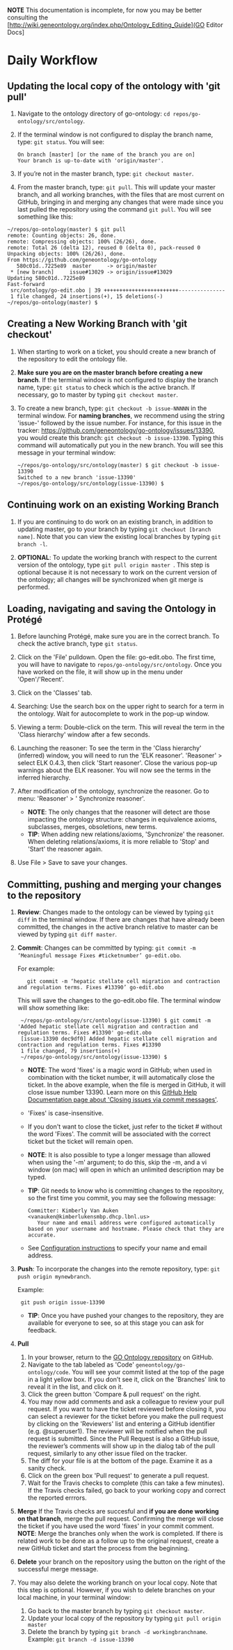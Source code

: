 **NOTE** This documentation is incomplete, for now you may be better consulting the [http://wiki.geneontology.org/index.php/Ontology_Editing_Guide](GO Editor Docs]

# Daily Workflow

## Updating the local copy of the ontology with 'git pull'

1. Navigate to the ontology directory of go-ontology:  ```cd repos/go-ontology/src/ontology```.

2. If the terminal window is not configured to display the branch name, type: ```git status```. You will see: 
    
       On branch [master] [or the name of the branch you are on]
       Your branch is up-to-date with 'origin/master'.

3. If you’re not in the master branch, type: ```git checkout master```.

4. From the master branch, type: ```git pull```. This will update your master branch, and all working branches, with the files that are most current on GitHub, bringing in and merging any changes that were made since you last pulled the repository using the command ```git pull```. You will see something like this:

```
~/repos/go-ontology(master) $ git pull
remote: Counting objects: 26, done.
remote: Compressing objects: 100% (26/26), done.
remote: Total 26 (delta 12), reused 0 (delta 0), pack-reused 0
Unpacking objects: 100% (26/26), done.
From https://github.com/geneontology/go-ontology
   580c01d..7225e89  master 	-> origin/master
 * [new branch]  	issue#13029 -> origin/issue#13029
Updating 580c01d..7225e89
Fast-forward
 src/ontology/go-edit.obo | 39 ++++++++++++++++++++++++---------------
 1 file changed, 24 insertions(+), 15 deletions(-)
~/repos/go-ontology(master) $
```

## Creating a New Working Branch with 'git checkout'

1. When starting to work on a ticket, you should create a new branch of the repository to edit the ontology file.

2. **Make sure you are on the master branch before creating a new branch**. If the terminal window is not configured to display the branch name, type: ```git status``` to check which is the active branch. If necessary, go to master by typing ```git checkout master```.  

3. To create a new branch, type:  ```git checkout -b issue-NNNNN``` in the terminal window. For **naming branches**, we recommend using the string 'issue-' followed by the issue number. For instance, for this issue in the tracker: https://github.com/geneontology/go-ontology/issues/13390, you would create this branch: ```git checkout -b issue-13390```. Typing this command will automatically put you in the new branch. You will see this message in your terminal window: 

      ```
      ~/repos/go-ontology/src/ontology(master) $ git checkout -b issue-13390
      Switched to a new branch 'issue-13390'
      ~/repos/go-ontology/src/ontology(issue-13390) $
      ```


## Continuing work on an existing Working Branch 
1. If you are continuing to do work on an existing branch, in addition to updating master, go to your branch by typing ```git checkout [branch name]```. Note that you can view the existing local branches by typing ```git branch -l```.

2. **OPTIONAL**: To update the working branch with respect to the current version of the ontology, type ```git pull origin master ```.
This step is optional because it is not necessary to work on the current version of the ontology; all changes will be synchronized when git merge is performed.

## Loading, navigating and saving the Ontology in Protégé 

1. Before launching Protégé, make sure you are in the correct branch. To check the active branch, type ```git status```.  

2. Click on the 'File' pulldown. Open the file: go-edit.obo. The first time, you will have to navigate to ```repos/go-ontology/src/ontology```. Once you have worked on the file, it will show up in the menu under 'Open'/'Recent'.

3. Click on the 'Classes' tab.

4. Searching: Use the search box on the upper right to search for a term in the ontology. Wait for autocomplete to work in the pop-up window.

5. Viewing a term: Double-click on the term. This will reveal the term in the 'Class hierarchy' window after a few seconds.

6. Launching the reasoner: To see the term in the 'Class hierarchy' (inferred) window, you will need to run the 'ELK reasoner'. 'Reasoner' > select ELK 0.4.3, then click 'Start reasoner'. Close the various pop-up warnings about the ELK reasoner. You will now see the terms in the inferred hierarchy.

7. After modification of the ontology, synchronize the reasoner. Go to menu: 'Reasoner' > ' Synchronize reasoner'. 
   - **NOTE**: The only changes that the reasoner will detect are those impacting the ontology structure: changes in equivalence axioms, subclasses, merges, obsoletions, new terms. 
   - **TIP**: When adding new relations/axioms, 'Synchronize' the reasoner. When deleting relations/axioms, it is more reliable to 'Stop' and 'Start' the reasoner again. 

8. Use File > Save to save your changes. 

<a name="commmit"></a>
## Committing, pushing and merging your changes to the repository
 
1. **Review**: Changes made to the ontology can be viewed by typing ```git diff``` in the terminal window. If there are changes that have already been committed, the changes in the active branch relative to master can be viewed by typing  ```git diff master```. 

2. **Commit**: Changes can be committed by typing: ```git commit -m ‘Meaningful message Fixes #ticketnumber’ go-edit.obo```. 

      For example: 
      
          git commit -m ‘hepatic stellate cell migration and contraction and regulation terms. Fixes #13390’ go-edit.obo 
	
	This will save the changes to the go-edit.obo file. The terminal window will show something like: 

        ~/repos/go-ontology/src/ontology(issue-13390) $ git commit -m 'Added hepatic stellate cell migration and contraction and regulation terms. Fixes #13390' go-edit.obo
        [issue-13390 dec9df0] Added hepatic stellate cell migration and contraction and regulation terms. Fixes #13390
        1 file changed, 79 insertions(+)
        ~/repos/go-ontology/src/ontology(issue-13390) $

   - **NOTE**: The word 'fixes' is a magic word in GitHub; when used in combination with the ticket number, it will automatically close the ticket. In the above example, when the file is merged in GitHub, it will close issue number 13390. Learn more on this [GitHub Help Documentation page about 'Closing issues via commit messages'](https://help.github.com/articles/closing-issues-via-commit-messages/).
   - 'Fixes' is case-insensitive. 
   - If you don't want to close the ticket, just refer to the ticket # without the word 'Fixes'. The commit will be associated with the correct ticket but the ticket will remain open. 
    - **NOTE**: It is also possible to type a longer message than allowed when using the '-m' argument; to do this, skip the -m, and a vi window (on mac) will open in which an unlimited description may be typed. 
   - **TIP**: Git needs to know who is committing changes to the repository, so the first time you commit, you may see the following message: 

	     Committer: Kimberly Van Auken <vanauken@kimberlukensmbp.dhcp.lbnl.us>
            Your name and email address were configured automatically based on your username and hostname. Please check that they are accurate.
   - See [Configuration instructions](http://ontology-development-kit.readthedocs.io/en/latest/index.html#configuration) to specify your name and email address. 

3. **Push**: To incorporate the changes into the remote repository, type: ```git push origin mynewbranch```. 

      Example: 
       
        git push origin issue-13390 
	
   - **TIP**: Once you have pushed your changes to the repository, they are available for everyone to see, so at this stage you can ask for feedback.    
   
4. **Pull** 
   1. In your browser, return to the [GO Ontology repository](https://github.com/geneontology/go-ontology) on GitHub.
   2. Navigate to the tab labeled as 'Code' ```geneontology/go-ontology/code```. You will see your commit listed at the top of the page in a light yellow box. If you don’t see it, click on the 'Branches' link to reveal it in the list, and click on it. 
   3. Click the green button 'Compare & pull request' on the right.
   4. You may now add comments and ask a colleague to review your pull request. If you want to have the ticket reviewed before closing it, you can select a reviewer for the ticket before you make the pull request by clicking on the 'Reviewers' list and entering a GitHub identifier (e.g. @superuser1). The reviewer will be notified when the pull request is submitted.  Since the Pull Request is also a GitHub issue, the reviewer’s comments will show up in the dialog tab of the pull request, similarly to any other issue filed on the tracker.
   5. The diff for your file is at the bottom of the page. Examine it as a sanity check. 
   6. Click on the green box 'Pull request' to generate a pull request.   
   7. Wait for the Travis checks to complete (this can take a few minutes). If the Travis checks failed, go back to your working copy and correct the reported errrors.   
   
5. **Merge** If the Travis checks are succesful and **if you are done working on that branch**, merge the pull request. Confirming the merge will close the ticket if you have used the word 'fixes' in your commit comment. 
 **NOTE**: Merge the branches only when the work is completed. If there is related work to be done as a follow up to the original request, create a new GitHub ticket and start the process from the beginning. 
 
6. **Delete** your branch on the repository using the button on the right of the successful merge message. 

7. You may also delete the working branch on your local copy. Note that this step is optional.  However, if you wish to delete branches on your local machine, in your terminal window: 
   1. Go back to the master branch by typing ```git checkout master```.     
   2. Update your local copy of the repository by typing  ```git pull origin master``` 
   3. Delete the branch by typing ```git branch -d workingbranchname```. 
      Example:   ```git branch -d issue-13390```

